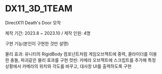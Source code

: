 # DX11_3D_1TEAM
DirectX11 Death's Door 모작

제작 기간: 2023.8 ~ 2023.10 / 
제작 인원: 4명


구현 기능(본인이 구현한 것만 설명)

물리 효과: 유니티의 RigidBody 컴포넌트처럼 게임오브젝트에 중력, 콜라이더를 이용한 충돌, 파괴같은 물리 효과를 구현
컷씬: 카메라 오브젝트에 스크립트를 추가해 특정 상황에서 카메라의 위치와 각도를 바꾸고, 대사창 UI를 출력하도록 구현
